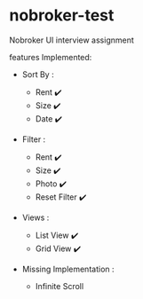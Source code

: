 # nobroker-test
Nobroker UI interview assignment

features Implemented:
 * Sort By :
    * Rent :heavy_check_mark:
    * Size :heavy_check_mark:
    * Date :heavy_check_mark:
 * Filter :
    * Rent :heavy_check_mark:
    * Size :heavy_check_mark:
    * Photo :heavy_check_mark:
    * Reset Filter :heavy_check_mark:
 * Views :
    * List View :heavy_check_mark:
    * Grid View :heavy_check_mark:
    
 * Missing Implementation :
    * Infinite Scroll
